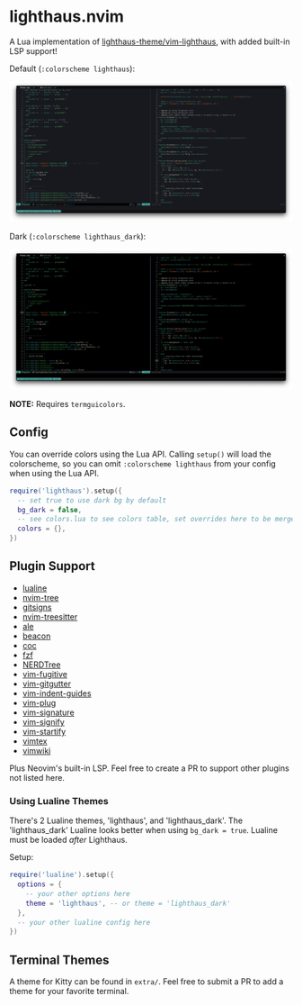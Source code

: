 # lighthaus.nvim

A Lua implementation of [lighthaus-theme/vim-lighthaus](https://github.com/lighthaus-theme/vim-lighthaus), with added built-in LSP support!

Default (`:colorscheme lighthaus`):

![normal](./assets/default.png)

Dark (`:colorscheme lighthaus_dark`):

![dark](./assets/dark.png)

**NOTE:** Requires `termguicolors`.

## Config

You can override colors using the Lua API. Calling `setup()` will load the colorscheme, so you can omit `:colorscheme lighthaus` from
your config when using the Lua API.

```lua
require('lighthaus').setup({
  -- set true to use dark bg by default
  bg_dark = false,
  -- see colors.lua to see colors table, set overrides here to be merged with defaults
  colors = {},
})
```

## Plugin Support

- [lualine](https://github.com/hoob3rt/lualine.nvim)
- [nvim-tree](https://github.com/kyazdani42/nvim-tree.lua)
- [gitsigns](https://github.com/lewis6991/gitsigns.nvim)
- [nvim-treesitter](https://github.com/nvim-treesitter/nvim-treesitter)
- [ale](https://github.com/dense-analysis/ale)
- [beacon](https://github.com/DanilaMihailov/beacon.nvim)
- [coc](https://github.com/neoclide/coc.nvim)
- [fzf](https://github.com/junegunn/fzf)
- [NERDTree](https://github.com/preservim/nerdtree)
- [vim-fugitive](https://github.com/tpope/vim-fugitive)
- [vim-gitgutter](https://github.com/airblade/vim-gitgutter)
- [vim-indent-guides](https://github.com/nathanaelkane/vim-indent-guides)
- [vim-plug](https://github.com/junegunn/vim-plug)
- [vim-signature](https://github.com/kshenoy/vim-signature)
- [vim-signify](https://github.com/mhinz/vim-signify)
- [vim-startify](https://github.com/mhinz/vim-startify)
- [vimtex](https://github.com/lervag/vimtex)
- [vimwiki](https://github.com/vimwiki/vimwiki)

Plus Neovim's built-in LSP. Feel free to create a PR to support other plugins not listed here.

### Using Lualine Themes

There's 2 Lualine themes, 'lighthaus', and 'lighthaus_dark'. The 'lighthaus_dark' Lualine looks better when
using `bg_dark = true`. Lualine must be loaded _after_ Lighthaus.

Setup:

```lua
require('lualine').setup({
  options = {
    -- your other options here
    theme = 'lighthaus', -- or theme = 'lighthaus_dark'
  },
  -- your other lualine config here
})
```

## Terminal Themes

A theme for Kitty can be found in `extra/`. Feel free to submit a PR to add a theme for your favorite terminal.
